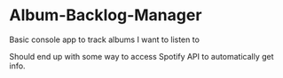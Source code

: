 # Album-Backlog-Manager
Basic console app to track albums I want to listen to

Should end up with some way to access Spotify API to automatically get info.
